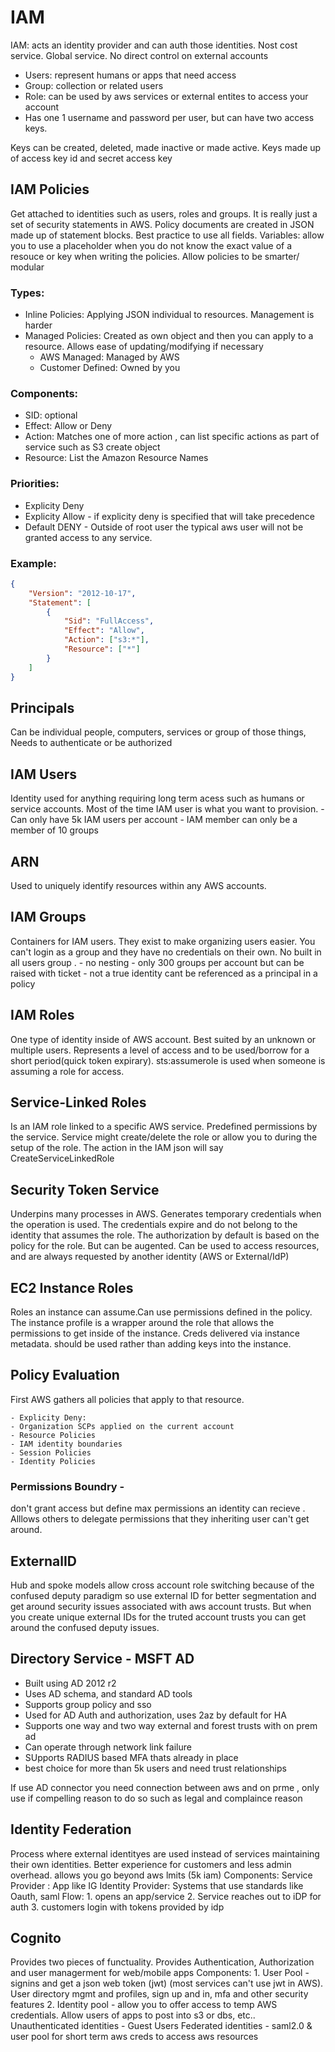 # IAM 
IAM: acts an identity provider and can auth those identities. Nost cost service. Global service. No direct control on external accounts
- Users: represent humans or apps that need access
- Group: collection or related users
- Role:  can be used by aws services or external entites to access your account 
- Has one 1 username and password per user, but can have two access keys.

Keys can be created, deleted, made inactive or made active. Keys made up of access key id and secret access key

## IAM Policies
Get attached to identities such as users, roles and groups. It is really just a set of security statements in AWS. Policy documents are created in JSON made up of statement blocks. Best practice to use all fields. 
    Variables: allow you to use a placeholder when you do not know the exact value of a resouce or key when writing the policies. Allow policies to be smarter/ modular 

### Types:
   - Inline Policies: Applying JSON individual to resources. Management is harder 
   - Managed Policies: Created as own object and then you can apply to a resource. Allows ease of updating/modifying if necessary
        - AWS Managed: Managed by AWS
        - Customer Defined: Owned by you

### Components: 
   - SID: optional
   - Effect: Allow or Deny  
   - Action: Matches one of more action , can list specific actions as part of service such as S3 create object 
   - Resource: List the Amazon Resource Names 

### Priorities: 
   - Explicity Deny
   - Explicity Allow - if explicity deny is specified that will take precedence
   - Default DENY - Outside of root user the typical aws user will not be granted access to any service.

### Example:
```json
{
    "Version": "2012-10-17",
    "Statement": [
        {
            "Sid": "FullAccess",
            "Effect": "Allow",
            "Action": ["s3:*"],
            "Resource": ["*"]
        }
    ]
}
```
## Principals 
Can be individual people, computers, services or group of those things, Needs to authenticate or be authorized 

## IAM Users
Identity used for anything requiring long term acess such as humans or service accounts. Most of the time IAM user is what you want to provision.
    - Can only have 5k IAM users per account
    - IAM member can only be a member of 10 groups

## ARN
Used to uniquely identify resources within any AWS accounts.

## IAM Groups
Containers for IAM users. They exist to make organizing users easier. You can't login as a group and they have no credentials on their own. No built in all users group . 
    - no nesting
    - only 300 groups per account but can be raised with ticket
    - not a true identity cant be referenced as a principal in a policy 

## IAM Roles
One type of identity inside of AWS account. Best suited by an unknown or multiple users. Represents a level of access and to be used/borrow for a short period(quick token expirary). sts:assumerole is used when someone is assuming a role for access. 

## Service-Linked Roles
Is an IAM role linked to a specific AWS service. Predefined permissions by the service. Service might create/delete the role or allow you to during the setup of the role. The action in the IAM json will say CreateServiceLinkedRole 
 
 ## Security Token Service
 Underpins many processes in AWS. Generates temporary credentials when the operation is used. The credentials expire and do not belong to the identity that assumes the role. The authorization by default is based on the policy for the role. But can be augented. Can be used to access resources, and are always requested by another identity (AWS or External/IdP)

 ## EC2 Instance Roles 
 Roles an instance can assume.Can use permissions defined in the policy. The instance profile is a wrapper around the role that allows the permissions to get inside of the instance. Creds delivered via instance metadata. should be used rather than adding keys into the instance. 

 ## Policy Evaluation
 First AWS gathers all policies that apply to that resource. 

    - Explicity Deny: 
    - Organization SCPs applied on the current account 
    - Resource Policies
    - IAM identity boundaries
    - Session Policies
    - Identity Policies

### Permissions Boundry - 
don't grant access but define max permissions an identity can recieve . Alllows others to delegate permissions that they inheriting user can't get around.

## ExternalID
Hub and spoke models allow cross account role switching because of the confused deputy paradigm so use external ID for better segmentation and get around security issues associated with aws account trusts. But when you create unique external IDs for the truted account trusts you can get around the confused deputy issues. 

## Directory Service - MSFT AD
   - Built using AD 2012 r2
   - Uses AD schema, and standard AD tools
   - Supports group policy and sso 
   - Used for AD Auth and authorization, uses 2az by default for HA
   - Supports one way and two way external and forest trusts with on prem ad 
   - Can operate through network link failure
   - SUpports RADIUS based MFA thats already in place
   - best choice for more than 5k users and need trust relationships

   If use AD connector you need connection between aws and on prme , only use if compelling reason to do so such as legal and complaince reason 

## Identity Federation 
Process where external identityes are used instead of services maintaining their own identities. Better experience for customers and less admin overhead. allows you go beyond aws lmits (5k iam)
    Components:
        Service Provider : App like IG 
        Identity Provider: Systems that use standards like Oauth, saml 
    Flow:
        1. opens an app/service
        2. Service reaches out to iDP for auth
        3. customers login with tokens provided by idp 
   
## Cognito
Provides two pieces of functuality. Provides Authentication, Authorization and user managerment for web/mobile apps
    Components:
        1. User Pool - signins and get a json web token (jwt) (most services can't use jwt in AWS). User directory mgmt and profiles, sign up and in, mfa and other security features
        2. Identity pool - allow you to offer access to temp AWS credentials. Allow users of apps to post into s3 or dbs, etc..
            Unauthenticated identities - Guest Users
            Federated identities - saml2.0 & user pool for short term aws creds to access aws resources
